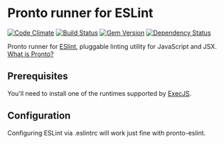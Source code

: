 # Pronto runner for ESLint

[![Code Climate](https://codeclimate.com/github/mmozuras/pronto-eslint.png)](https://codeclimate.com/github/mmozuras/pronto-eslint)
[![Build Status](https://travis-ci.org/mmozuras/pronto-eslint.png)](https://travis-ci.org/mmozuras/pronto-eslint)
[![Gem Version](https://badge.fury.io/rb/pronto-eslint.png)](http://badge.fury.io/rb/pronto-eslint)
[![Dependency Status](https://gemnasium.com/mmozuras/pronto-eslint.png)](https://gemnasium.com/mmozuras/pronto-eslint)

Pronto runner for [ESlint](http://eslint.org), pluggable linting utility for JavaScript and JSX. [What is Pronto?](https://github.com/mmozuras/pronto)

## Prerequisites

You'll need to install one of the runtimes supported by [ExecJS](https://github.com/sstephenson/execjs#execjs).

## Configuration

Configuring ESLint via .eslintrc will work just fine with pronto-eslint.
